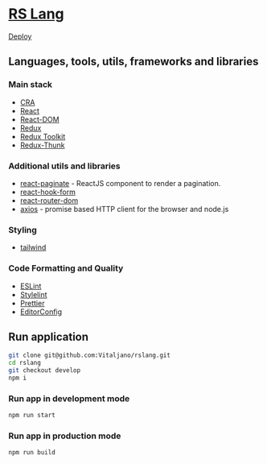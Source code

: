 # [RS Lang](https://github.com/rolling-scopes-school/tasks/blob/master/tasks/react/react-rslang.md)

[Deploy](https://quiet-griffin-652377.netlify.app/)

## Languages, tools, utils, frameworks and libraries
### Main stack
 - [CRA](https://create-react-app.dev/)
 - [React](https://reactjs.org/)
 - [React-DOM](https://reactjs.org/)
 - [Redux](https://redux.js.org/)
 - [Redux Toolkit](https://redux-toolkit.js.org/)
 - [Redux-Thunk](https://github.com/reduxjs/redux-thunk)

### Additional utils and libraries
 - [react-paginate](https://www.npmjs.com/package/react-paginate) - ReactJS component to render a pagination.
 - [react-hook-form](https://react-hook-form.com/)
 - [react-router-dom](https://reactrouter.com/en/v6.3.0/getting-started/overview)
 - [axios](https://www.npmjs.com/package/axios) - promise based HTTP client for the browser and node.js

  
### Styling
 - [tailwind](https://tailwindcss.com/)
  
### Code Formatting and Quality
 - [ESLint](https://eslint.org/)
 - [Stylelint](https://stylelint.io/)
 - [Prettier](https://prettier.io/)
 - [EditorConfig](https://editorconfig.org/)
  

## Run application

```bash
git clone git@github.com:Vitaljano/rslang.git
cd rslang
git checkout develop
npm i
```

### Run app in development mode
```bash
npm run start
```

### Run app in production mode
```bash
npm run build
```
